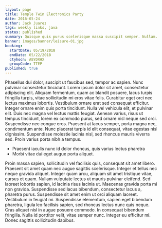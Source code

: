 ```yaml
---
layout: page
title: Temple Twin Electronics Party
date: 2016-05-24
author: Jack Juarez
tags: weekly links, java
status: published
summary: Quisque quis purus scelerisque massa suscipit semper. Nullam.
banner: images/banner/leisure-01.jpg
booking:
  startDate: 05/19/2018
  endDate: 05/22/2018
  ctyhocn: ABYDRHX
  groupCode: TTEP
published: true
---
```

Phasellus dui dolor, suscipit ut faucibus sed, tempor ac sapien. Nunc pulvinar consectetur tincidunt. Lorem ipsum dolor sit amet, consectetur adipiscing elit. Aliquam fermentum, quam ac blandit posuere, lacus turpis fringilla turpis, vitae sollicitudin mi eros vitae felis. Curabitur eget orci nec lectus maximus lobortis. Vestibulum ornare erat sed consequat efficitur. Integer ornare enim quis porta tincidunt.
Nulla vel vehicula elit, et pulvinar elit. Duis nec magna vel lectus mattis feugiat. Aenean varius, risus ut tempus tincidunt, lorem ex commodo purus, sed ornare nisl neque sed orci. Suspendisse nec congue eros. Praesent at lacus semper, porta magna nec, condimentum ante. Nunc placerat turpis id elit consequat, vitae egestas nisl dignissim. Suspendisse molestie lacinia nisl, sed rhoncus mauris viverra sed. Proin varius porta nibh a tempus.

* Praesent iaculis nunc id dolor rhoncus, quis varius lectus pharetra
* Morbi vitae dui eget augue porta aliquet.

Proin massa sapien, sollicitudin vel facilisis quis, consequat sit amet libero. Praesent sit amet quam nec augue sagittis scelerisque. Integer et tellus nec neque gravida aliquet. Integer quam arcu, aliquam sit amet tristique vitae, cursus et quam. Nullam vulputate lectus ut mauris pulvinar eleifend. Sed laoreet lobortis sapien, id lacinia risus lacinia ut. Maecenas gravida porta mi non gravida. Suspendisse sed lacus bibendum, consectetur lacus a, pharetra purus. Suspendisse sit amet enim ut orci aliquam laoreet. Vestibulum in feugiat mi. Suspendisse elementum, sapien eget bibendum pharetra, ligula leo facilisis sapien, sed rhoncus lectus nunc quis neque. Cras aliquet nisl in augue posuere commodo. In consequat bibendum fringilla. Nulla id porttitor velit, vitae semper nunc. Integer eu efficitur mi. Donec sagittis sollicitudin dapibus.
